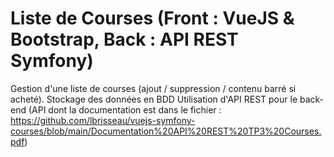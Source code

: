 ﻿# Liste de Courses (Front : VueJS & Bootstrap, Back : API REST Symfony) 

Gestion d'une liste de courses (ajout / suppression / contenu barré si acheté).
Stockage des données en BDD
Utilisation d'API REST pour le back-end (API dont la documentation est dans le fichier : https://github.com/lbrisseau/vuejs-symfony-courses/blob/main/Documentation%20API%20REST%20TP3%20Courses.pdf)

